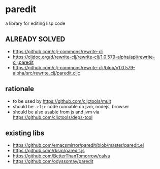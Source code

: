 # paredit

a library for editing lisp code

## ALREADY SOLVED

- https://github.com/clj-commons/rewrite-clj
- https://cljdoc.org/d/rewrite-clj/rewrite-clj/1.0.579-alpha/api/rewrite-clj.paredit
- https://github.com/clj-commons/rewrite-clj/blob/v1.0.579-alpha/src/rewrite_clj/paredit.cljc

## rationale

- to be used by https://github.com/cljctools/mult
- should be `.cljc` code runnable on jvm, nodejs, browser
- should be also usable from js and jvm via https://github.com/cljctools/deps-tool

## existing libs

- https://github.com/emacsmirror/paredit/blob/master/paredit.el
- https://github.com/rksm/paredit.js
- https://github.com/BetterThanTomorrow/calva
- https://github.com/odyssomay/paredit